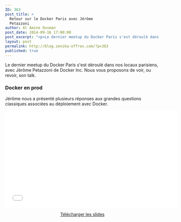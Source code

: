 ```yaml
---
ID: 363
post_title: >
  Retour sur le Docker Paris avec Jérôme
  Petazzoni
author: Al Amine Ousman
post_date: 2014-09-16 17:00:00
post_excerpt: "<p>Le dernier meetup du Docker Paris s'est déroulé dans nos locaux parisiens, avec Jérôme Petazzoni de Docker Inc. Nous vous proposons de voir, ou revoir, son talk.</p>"
layout: post
permalink: http://blog.zenika-offres.com/?p=363
published: true
---
```

<p>Le dernier meetup du Docker Paris s'est déroulé dans nos locaux parisiens, avec Jérôme Petazzoni de Docker Inc. Nous vous proposons de voir, ou revoir, son talk.</p>
<!--more-->
<h3>Docker en prod</h3> <p>Jérôme nous a présenté plusieurs réponses aux grandes questions classiques associées au déploiement avec Docker.</p> <center><iframe width="560" height="315" src="//www.youtube.com/embed/SY-n5f_81JU" frameborder="0" allowfullscreen></iframe><center> <p><a href="http://fr.slideshare.net/jpetazzo/docker-en-production-docker-paris">Télécharger les slides</a></p>